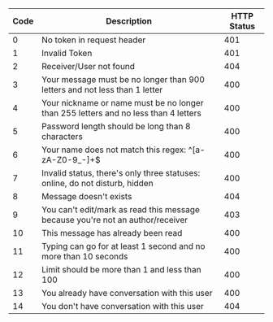 | Code | Description | HTTP Status |
| ---- | ----------- | ----------- |
| 0    | No token in request header| 401
| 1    | Invalid Token | 401       |
| 2    | Receiver/User not found | 404  |
| 3    | Your message must be no longer than 900 letters and not less than 1 letter | 400 |
| 4    | Your nickname or name must be no longer than 255 letters and no less than 4 letters | 400 |
| 5    | Password length should be long than 8 characters | 400 |
| 6    | Your name does not match this regex: ^[a-zA-Z0-9_-]+$ | 400
| 7    | Invalid status, there's only three statuses: online, do not disturb, hidden | 400
| 8    | Message doesn't exists    | 404
| 9    | You can't edit/mark as read this message because you're not an author/receiver | 403
| 10   | This message has already been read | 400
| 11   | Typing can go for at least 1 second and no more than 10 seconds | 400
| 12   | Limit should be more than 1 and less than 100 | 400
| 13   | You already have conversation with this user | 400
| 14   | You don't have conversation with this user | 404